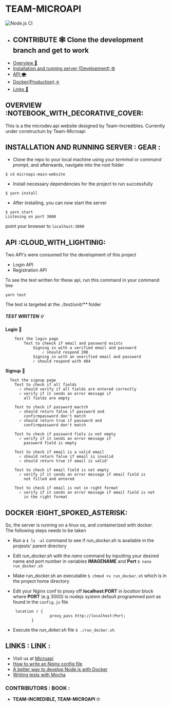 # TEAM-MICROAPI

![Node.js CI](https://github.com/hngi/Team-Incredible-BE/workflows/Node.js%20CI/badge.svg?branch=develop)

-   ## CONTRIBUTE 🕸 Clone the development branch and get to work
-   [Overview :notebook_with_decorative_cover:](#overview-notebook_with_decorative_cover)
-   [Installation and running server (Development) :gear:](#installation-and-running-server-gear)
-   [API :cloud_with_lightning:](#api-cloud_with_lightning)
-   [Docker(Production) :eight_spoked_asterisk:](#docker-eight_spoked_asterisk)
-   [Links :link:](#links-link)

## OVERVIEW :NOTEBOOK_WITH_DECORATIVE_COVER: 
This is a the microdev.api website designed by Team-Incredibles. Currently under constructuin by Team-Microapi

## INSTALLATION AND RUNNING SERVER : GEAR :
* Clone the repo to your local machine using your _terminal_ or _command prompt_, and afterwards, navigate into the root folder  
```shell script
$ cd microapi-main-website
```

* Install necessary dependencies for the project to run successfully
```shell script
$ yarn install
```

* After installing, you can now start the server
```shell script
$ yarn start
Listening on port 3000
```

point your browser to ```localhost:3000```

## API :CLOUD_WITH_LIGHTINIG: 
Two API's were consumed for the development of this project
* Login API
* Registration API  

To see the test written for these api, run this command in your command line
```shell script
yarn test
```
The test is targeted at the _./test/unit/**_ folder

##### TEST WRITTEN  :bulb:

**Login**  :key:

```
    Test the login page
        Test to cheeck if email and password exists
            Signing in with a verified email and password
                ✓ should respond 200
            Signing in with an unerified email and password
            ✓ should respond with 404
``` 

**Signup** :door:

```
  Test the signup page
    Test to check if all fields
      ✓ should verify if all fields are entered correctly
      ✓ verify if it sends an error message if 
        all fields are empty

    Test to check if password mactch
      ✓ should return false if password and 
        confirmpassword don't match
      ✓ should return true if password and 
        confirmpassword don't match
      
    Test to check if password fiels is not empty
      ✓ verify if it sends an error message if 
        password field is empty

    Test to check if email is a valid email
      ✓ should return false if email is invalid
      ✓ should return true if email is valid'

    Test to check if email field is not empty
      ✓ verify if it sends an error message if email field is
        not filled and entered
    
    Test to check if email is not in right format
      ✓ verify if it sends an error message if email field is not
        in the right format
```



##  DOCKER :EIGHT_SPOKED_ASTERISK:  
So, the server is running on a linux os, and containerized with docker.  
The following steps needs to be taken  

* Run a ```$ ls -al``` command to see if _run_docker.sh_ is available in the projests' parent directory

* Edit _run_docker.sh_ with the _nano_ command by inputting your desired name and port number in variables **IMAGENAME** and **Port**
```$ nano run_docker.sh```

* Make run_docker.sh an executable
``$ chmod +x run_docker.sh`` which is in the project home directory

* Edit your Nginx conf to proxy off **localhost:PORT** in _location_ block where 
**PORT** (e.g 3000) is nodejs system default programmed port as found in the ```config.js``` file
    ```
     location / {
                    proxy_pass http://localhost:Port;
            }
    ```

* Execute the _run_doker.sh_ file
```$ ./run_docker.sh```


## LINKS : LINK :

* Visit us at <a href="https://microapi.dev/" target="_blank">Microapi</a>
* <a href="https://www.nginx.com/resources/wiki/start/topics/examples/full/" target="_blank">How to write an Nginx config file</a>
* <a href="https://hackernoon.com/a-better-way-to-develop-node-js-with-docker-cd29d3a0093" target="_blank">A better way to develop Node.js with Docker</a>
* <a href="https://mochajs.org/" target="_blank">Writing tests with Mocha</a>


### CONTRIBUTORS : BOOK :
* **TEAM-INCREDIBLE, TEAM-MICROAPI** :nerd_face:
